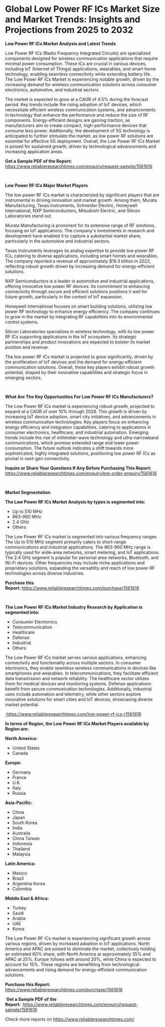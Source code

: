 <p><h1>Global Low Power RF ICs Market Size and Market Trends: Insights and Projections from 2025 to 2032</h1></p><p><strong>Low Power RF ICs Market Analysis and Latest Trends</strong></p>
<p><p>Low Power RF ICs (Radio Frequency Integrated Circuits) are specialized components designed for wireless communication applications that require minimal power consumption. These ICs are crucial in various devices, including IoT (Internet of Things) applications, wearables, and smart home technology, enabling seamless connectivity while extending battery life. The Low Power RF ICs Market is experiencing notable growth, driven by the increasing demand for wireless communication solutions across consumer electronics, automotive, and industrial sectors.</p><p>The market is expected to grow at a CAGR of 4.5% during the forecast period. Key trends include the rising adoption of IoT devices, which necessitate efficient wireless communication systems, and advancements in technology that enhance the performance and reduce the size of RF components. Energy-efficient designs are gaining traction, as manufacturers aim to create compact, high-performance devices that consume less power. Additionally, the development of 5G technology is anticipated to further stimulate the market, as low power RF solutions are essential for effective 5G deployment. Overall, the Low Power RF ICs Market is poised for sustained growth, driven by technological advancements and increasing application areas.</p></p>
<p><strong>Get a Sample PDF of the Report:&nbsp;</strong> <a href="https://www.reliableresearchtimes.com/enquiry/request-sample/1561616?utm_campaign=3063&utm_medium=2&utm_source=Github&utm_content=ia&utm_term=06042025&utm_id=low-power-rf-ics">https://www.reliableresearchtimes.com/enquiry/request-sample/1561616</a></p>
<p>&nbsp;</p>
<p><strong>Low Power RF ICs Major Market Players</strong></p>
<p><p>The low power RF ICs market is characterized by significant players that are instrumental in driving innovation and market growth. Among them, Murata Manufacturing, Texas Instruments, Schneider Electric, Honeywell International, NXP Semiconductors, Mitsubishi Electric, and Silicon Laboratories stand out.</p><p>Murata Manufacturing is prominent for its extensive range of RF solutions, focusing on IoT applications. The company's investments in research and development have enabled it to capture a substantial market share, particularly in the automotive and industrial sectors.</p><p>Texas Instruments leverages its analog expertise to provide low power RF ICs, catering to diverse applications, including smart homes and wearables. The company reported a revenue of approximately $18.3 billion in 2022, reflecting robust growth driven by increasing demand for energy-efficient solutions.</p><p>NXP Semiconductors is a leader in automotive and industrial applications, offering innovative low power RF devices. Its commitment to enhancing connectivity through secure and efficient solutions positions it well for future growth, particularly in the context of IoT expansion.</p><p>Honeywell International focuses on smart building solutions, utilizing low power RF technology to enhance energy efficiency. The company continues to grow in the market by integrating RF capabilities into its environmental control systems.</p><p>Silicon Laboratories specializes in wireless technology, with its low power RF ICs supporting applications in the IoT ecosystem. Its strategic partnerships and product innovations are expected to bolster its market position and revenue.</p><p>The low power RF ICs market is projected to grow significantly, driven by the proliferation of IoT devices and the demand for energy-efficient communication solutions. Overall, these key players exhibit robust growth potential, shaped by their innovative capabilities and strategic focus in emerging sectors.</p></p>
<p>&nbsp;</p>
<p><strong>What Are The Key Opportunities For Low Power RF ICs Manufacturers?</strong></p>
<p><p>The Low Power RF ICs market is experiencing robust growth, projected to expand at a CAGR of over 10% through 2028. This growth is driven by increasing IoT device adoption, smart city initiatives, and advancements in wireless communication technologies. Key players focus on enhancing energy efficiency and integration capabilities, catering to applications in consumer electronics, healthcare, and industrial automation. Emerging trends include the rise of millimeter-wave technology and ultra-narrowband communications, which promise extended range and lower power consumption. The future outlook indicates a shift towards more sophisticated, highly integrated solutions, positioning low power RF ICs as pivotal in next-gen connectivity.</p></p>
<p><strong>Inquire or Share Your Questions If Any Before Purchasing This Report:</strong> <a href="https://www.reliableresearchtimes.com/enquiry/pre-order-enquiry/1561616?utm_campaign=3063&utm_medium=2&utm_source=Github&utm_content=ia&utm_term=06042025&utm_id=low-power-rf-ics">https://www.reliableresearchtimes.com/enquiry/pre-order-enquiry/1561616</a></p>
<p>&nbsp;</p>
<p><strong>Market Segmentation</strong></p>
<p><strong>The Low Power RF ICs Market Analysis by types is segmented into:</strong></p>
<p><ul><li>Up to 510 MHz</li><li>863-960 MHz</li><li>2.4 GHz</li><li>Others</li></ul></p>
<p><p>The Low Power RF ICs market is segmented into various frequency ranges. The Up to 510 MHz segment primarily caters to short-range communications and industrial applications. The 863-960 MHz range is typically used for wide-area networks, smart metering, and IoT applications. The 2.4 GHz segment is popular for personal area networks, Bluetooth, and Wi-Fi devices. Other frequencies may include niche applications and proprietary solutions, expanding the versatility and reach of low power RF technologies across diverse industries.</p></p>
<p><strong>Purchase this Report:&nbsp;</strong><a href="https://www.reliableresearchtimes.com/purchase/1561616?utm_campaign=3063&utm_medium=2&utm_source=Github&utm_content=ia&utm_term=06042025&utm_id=low-power-rf-ics">https://www.reliableresearchtimes.com/purchase/1561616</a></p>
<p>&nbsp;</p>
<p><strong>The Low Power RF ICs Market Industry Research by Application is segmented into:</strong></p>
<p><ul><li>Consumer Electronics</li><li>Telecommunication</li><li>Healthcare</li><li>Defense</li><li>Industrial</li><li>Others</li></ul></p>
<p><p>The Low Power RF ICs market serves various applications, enhancing connectivity and functionality across multiple sectors. In consumer electronics, they enable seamless wireless communications in devices like smartphones and wearables. In telecommunications, they facilitate efficient data transmission and network reliability. The healthcare sector utilizes them for medical devices and monitoring systems. Defense applications benefit from secure communication technologies. Additionally, industrial uses include automation and telemetry, while other sectors explore innovative solutions for smart cities and IoT devices, showcasing diverse market potential.</p></p>
<p><a href="https://www.reliableresearchtimes.com/low-power-rf-ics-r1561616?utm_campaign=3063&utm_medium=2&utm_source=Github&utm_content=ia&utm_term=06042025&utm_id=low-power-rf-ics">&nbsp;https://www.reliableresearchtimes.com/low-power-rf-ics-r1561616</a></p>
<p><strong>In terms of Region, the Low Power RF ICs Market Players available by Region are:</strong></p>
<p>
    <p> <strong> North America: </strong>
        <ul>
            <li>United States</li>
            <li>Canada</li>
        </ul>
        </p> 
    <p> <strong> Europe: </strong>
        <ul>
            <li>Germany</li>
            <li>France</li>
            <li>U.K.</li>
            <li>Italy</li>
            <li>Russia</li>
        </ul>
        </p> 
    <p> <strong> Asia-Pacific: </strong>
        <ul>
            <li>China</li>
            <li>Japan</li>
            <li>South Korea</li>
            <li>India</li>
            <li>Australia</li>
            <li>China Taiwan</li>
            <li>Indonesia</li>
            <li>Thailand</li>
            <li>Malaysia</li>
        </ul>
        </p> 
    <p> <strong> Latin America: </strong>
        <ul>
            <li>Mexico</li>
            <li>Brazil</li>
            <li>Argentina Korea</li>
            <li>Colombia</li>
        </ul>
        </p> 
    <p> <strong> Middle East & Africa: </strong>
        <ul>
            <li>Turkey</li>
            <li>Saudi</li>
            <li>Arabia</li>
            <li>UAE</li>
            <li>Korea</li>
        </ul>
    </p>
    </p>
<p><p>The Low Power RF ICs market is experiencing significant growth across various regions, driven by increased adoption in IoT applications. North America and APAC are poised to dominate the market, collectively holding an estimated 60% share, with North America at approximately 35% and APAC at 25%. Europe follows with around 20%, while China is expected to account for 15%. These regions are benefitting from technological advancements and rising demand for energy-efficient communication solutions.</p></p>
<p><strong>Purchase this Report: </strong><a href="https://www.reliableresearchtimes.com/purchase/1561616?utm_campaign=3063&utm_medium=2&utm_source=Github&utm_content=ia&utm_term=06042025&utm_id=low-power-rf-ics">https://www.reliableresearchtimes.com/purchase/1561616</a></p>
<p>&nbsp;<strong>Get a Sample PDF of the Report:&nbsp;&nbsp;</strong><a href="https://www.reliableresearchtimes.com/enquiry/request-sample/1561616?utm_campaign=3063&utm_medium=2&utm_source=Github&utm_content=ia&utm_term=06042025&utm_id=low-power-rf-ics">https://www.reliableresearchtimes.com/enquiry/request-sample/1561616</a></p>
<p><strong></strong></p>
<p>Check more reports on <a href="https://www.reliableresearchtimes.com/?utm_campaign=3063&utm_medium=2&utm_source=Github&utm_content=ia&utm_term=06042025&utm_id=low-power-rf-ics">https://www.reliableresearchtimes.com/</a></p>